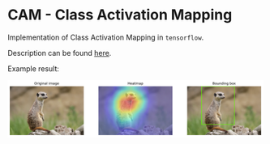 # CAM - Class Activation Mapping

Implementation of Class Activation Mapping in ```tensorflow```.

Description can be found [here](https://johfischer.com/2022/01/27/class-activation-maps/).

Example result:

![alt text](https://github.com/joh-fischer/CAM/blob/main/original-heatmap-bbox.png?raw=true)
